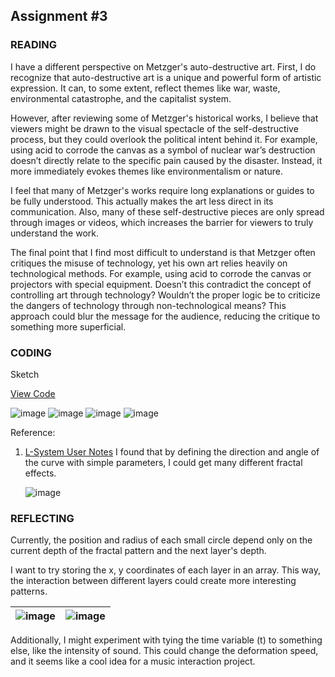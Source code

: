 

## Assignment #3

### READING

I have a different perspective on Metzger's auto-destructive art. First, I do recognize that auto-destructive art is a unique and powerful form of artistic expression. It can, to some extent, reflect themes like war, waste, environmental catastrophe, and the capitalist system.

However, after reviewing some of Metzger's historical works, I believe that viewers might be drawn to the visual spectacle of the self-destructive process, but they could overlook the political intent behind it. For example, using acid to corrode the canvas as a symbol of nuclear war’s destruction doesn’t directly relate to the specific pain caused by the disaster. Instead, it more immediately evokes themes like environmentalism or nature.

I feel that many of Metzger's works require long explanations or guides to be fully understood. This actually makes the art less direct in its communication. Also, many of these self-destructive pieces are only spread through images or videos, which increases the barrier for viewers to truly understand the work.

The final point that I find most difficult to understand is that Metzger often critiques the misuse of technology, yet his own art relies heavily on technological methods. For example, using acid to corrode the canvas or projectors with special equipment. Doesn’t this contradict the concept of controlling art through technology? Wouldn’t the proper logic be to criticize the dangers of technology through non-technological means? This approach could blur the message for the audience, reducing the critique to something more superficial.

### CODING

Sketch

[View Code](https://editor.p5js.org/HaoWang010/sketches/Ny990y0kP)

 ![image](https://git.arts.ac.uk/24010286/CCI-Course-Notebook-2/assets/1333/13ad8971-3884-496f-aa17-5b9127b45e9e)
 ![image](https://git.arts.ac.uk/24010286/CCI-Course-Notebook-2/assets/1333/02f72e2d-a9a4-42df-b8eb-8403029f607f)
![image](https://git.arts.ac.uk/24010286/CCI-Course-Notebook-2/assets/1333/66ced92d-81ce-42c7-8544-ecafe77bdaae)
![image](https://git.arts.ac.uk/24010286/CCI-Course-Notebook-2/assets/1333/8991ee85-b0b7-4d00-bef7-2d75e4aedf66)



Reference:
1. [L-System User Notes](http://www.paulbourke.net/fractals/lsys/)
   I found that by defining the direction and angle of the curve with simple parameters, I could get many different fractal effects.

    ![image](https://git.arts.ac.uk/24010286/CCI-Course-Notebook-2/assets/1333/b1851e59-fb77-43c7-9971-c24c7cc376de)


### REFLECTING

Currently, the position and radius of each small circle depend only on the current depth of the fractal pattern and the next layer's depth.

I want to try storing the x, y coordinates of each layer in an array. This way, the interaction between different layers could create more interesting patterns.

|![image](https://git.arts.ac.uk/24010286/CCI-Course-Notebook-2/assets/1333/6933e2db-39d8-4a6f-a926-43379698f6c4)|![image](https://git.arts.ac.uk/24010286/CCI-Course-Notebook-2/assets/1333/cbcd89b1-135e-42ed-8ac4-f458fd28aed9)|
|---|---|


Additionally, I might experiment with tying the time variable (t) to something else, like the intensity of sound. This could change the deformation speed, and it seems like a cool idea for a music interaction project.
